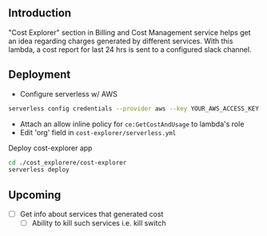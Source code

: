 ## Introduction

"Cost Explorer" section in Billing and Cost Management service helps get an idea regarding charges generated by different services.
With this lambda, a cost report for last 24 hrs is sent to a configured slack channel.

## Deployment

- Configure serverless w/ AWS
```bash
serverless config credentials --provider aws --key YOUR_AWS_ACCESS_KEY --secret YOUR_AWS_SECRET_KEY
```
- Attach an allow inline policy for `ce:GetCostAndUsage` to lambda's role
- Edit 'org' field in `cost-explorer/serverless.yml`

Deploy cost-explorer app
```bash
cd ./cost_explorere/cost-explorer
serverless deploy
```

## Upcoming

- [ ] Get info about services that generated cost
  - [ ] Ability to kill such services i.e. kill switch